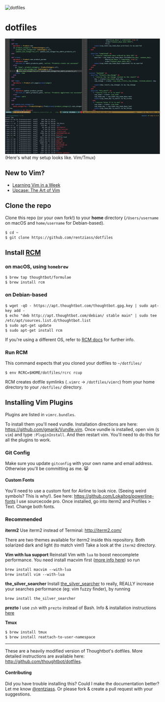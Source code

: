 ![dotfiles](https://media.giphy.com/media/K6nPw4pe3r6Bq/giphy.gif)

# dotfiles

![screenshot](https://github.com/rentziass/dotfiles/blob/master/screenshot.png)
(Here's what my setup looks like. Vim/Tmux)

## New to Vim?

- [Learning Vim in a Week](https://mikecoutermarsh.com/boston-vim-learning-vim-in-a-week/)
- [Upcase: The Art of Vim](https://upcase.com/vim)

## Clone the repo

Clone this repo (or your own fork!) to your **home** directory (`/Users/username` on macOS and `home/username` for Debian-based).

```
$ cd ~
$ git clone https://github.com/rentziass/dotfiles
```

## Install [RCM](https://github.com/thoughtbot/rcm)

### on macOS, using `homebrew`

```
$ brew tap thoughtbot/formulae
$ brew install rcm
```

### on Debian-based

```
$ wget -qO - https://apt.thoughtbot.com/thoughtbot.gpg.key | sudo apt-key add -
$ echo "deb http://apt.thoughtbot.com/debian/ stable main" | sudo tee /etc/apt/sources.list.d/thoughtbot.list
$ sudo apt-get update
$ sudo apt-get install rcm
```

If you're using a different OS, refer to [RCM docs](https://github.com/thoughtbot/rcm) for further info.

### Run RCM

This command expects that you cloned your dotfiles to `~/dotfiles/`

```
$ env RCRC=$HOME/dotfiles/rcrc rcup
```

RCM creates dotfile symlinks (`.vimrc` -> `/dotfiles/vimrc`) from your home directory to your `/dotfiles/` directory.

## Installing Vim Plugins

Plugins are listed in `vimrc.bundles`.

To install them you'll need vundle. Installation directions are here: https://github.com/gmarik/Vundle.vim.
Once vundle is installed, open vim (`$ vim`) and type `:PluginInstall`. And then restart vim. You'll need to do this for all the plugins to work.

### Git Config

Make sure you update `gitconfig` with your own name and email address. Otherwise you'll be committing as me. :smile_cat:

#### Custom Fonts

You'll need to use a custom font for Airline to look nice. (Seeing weird symbols? This is why!). See here: https://github.com/Lokaltog/powerline-fonts
I use sourcecode pro. Once installed, go into iterm2 and Profiles > Text. Change both fonts.

### Recommended

**iterm2**
Use iterm2 instead of Terminal: http://iterm2.com/

There are two themes available for iterm2 inside this repository. Both solarized dark and light (to match vim!) Take a look at the `iterm2` directory.

**Vim with lua support** Reinstall Vim with `lua` to boost neocomplete performance. You need install macvim first ([more info here](https://coderwall.com/p/c4hk6w/enable-vim-with-lua-support)) so run

```
brew install macvim --with-lua
brew install vim --with-lua
```

**the_silver_searcher** Install [the_silver_searcher](https://github.com/ggreer/the_silver_searcher#installing) to really, REALLY increase your searches performance (eg: vim fuzzy finder), by running

```
brew install the_silver_searcher
```

**prezto**
I use `zsh` with `prezto` instead of Bash. Info & installation instructions [here](https://github.com/ggreer/the_silver_searcher#installing)

**Tmux**

```
$ brew install tmux
$ brew install reattach-to-user-namespace
```

---

These are a heavily modified version of Thoughtbot's dotfiles. More detailed instructions are available here: http://github.com/thoughtbot/dotfiles.

#### Contributing

Did you have trouble installing this? Could I make the documentation better? Let me know [@rentziass](http://twitter.com/rentziass). Or please fork & create a pull request with your suggestions.
